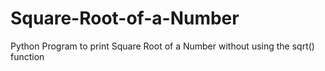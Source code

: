 # Square-Root-of-a-Number
Python Program to print Square Root of a Number without using the sqrt() function
